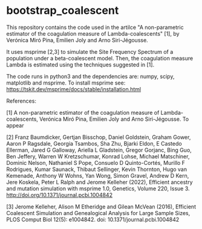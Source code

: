 # bootstrap_coalescent

This repository contains the code used in the artilce "A non-parametric estimator of the coagulation measure of Lambda-coalescents" [1], by Verónica Miró Pina, Emilien Joly and Arno Siri-Jégousse.

It uses msprime [2,3] to simulate the Site Frequency Spectrum of a population under a beta-coalescent model. 
Then, the coagulation measure Lambda is estimated using the techniques suggested in [1].

The code runs in python3 and the dependencies are: numpy, scipy, matplotlib and msprime. To install msprime see: https://tskit.dev/msprime/docs/stable/installation.html



References: 

[1] A non-parametric estimator of the coagulation measure of Lambda-coalescents, Verónica Miró Pina, Emilien Joly and Arno Siri-Jégousse. To appear

[2] Franz Baumdicker, Gertjan Bisschop, Daniel Goldstein, Graham Gower, Aaron P Ragsdale, Georgia Tsambos, Sha Zhu, Bjarki Eldon, E Castedo Ellerman, Jared G Galloway, Ariella L Gladstein, Gregor Gorjanc, Bing Guo, Ben Jeffery, Warren W Kretzschumar, Konrad Lohse, Michael Matschiner, Dominic Nelson, Nathaniel S Pope, Consuelo D Quinto-Cortés, Murillo F Rodrigues, Kumar Saunack, Thibaut Sellinger, Kevin Thornton, Hugo van Kemenade, Anthony W Wohns, Yan Wong, Simon Gravel, Andrew D Kern, Jere Koskela, Peter L Ralph and Jerome Kelleher (2022), Efficient ancestry and mutation simulation with msprime 1.0, Genetics, Volume 220, Issue 3. http://doi.org/10.1371/journal.pcbi.1004842

[3] Jerome Kelleher, Alison M Etheridge and Gilean McVean (2016), Efficient Coalescent Simulation and Genealogical Analysis for Large Sample Sizes, PLOS Comput Biol 12(5): e1004842. doi: 10.1371/journal.pcbi.1004842
